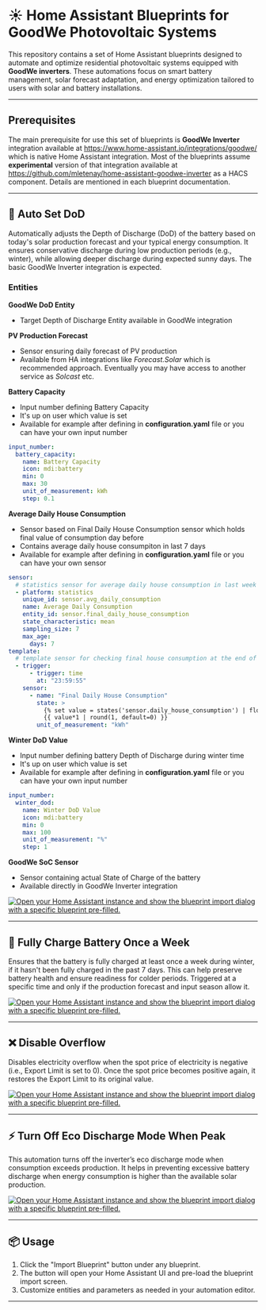 # ☀️ Home Assistant Blueprints for GoodWe Photovoltaic Systems

This repository contains a set of Home Assistant blueprints designed to automate and optimize residential photovoltaic systems equipped with **GoodWe inverters**. These automations focus on smart battery management, solar forecast adaptation, and energy optimization tailored to users with solar and battery installations.

---

## Prerequisites

The main prerequisite for use this set of blueprints is **GoodWe Inverter** integration available at https://www.home-assistant.io/integrations/goodwe/ which is native Home Assistant integration. Most of the blueprints assume **experimental** version of that integration available at https://github.com/mletenay/home-assistant-goodwe-inverter as a HACS component. Details are mentioned in each blueprint documentation.

---

## 🔋 Auto Set DoD

Automatically adjusts the Depth of Discharge (DoD) of the battery based on today's solar production forecast and your typical energy consumption. It ensures conservative discharge during low production periods (e.g., winter), while allowing deeper discharge during expected sunny days. The basic GoodWe Inverter integration is expected.

### Entities
**GoodWe DoD Entity**
- Target Depth of Discharge Entity available in GoodWe integration

**PV Production Forecast**
- Sensor ensuring daily forecast of PV production
- Available from HA integrations like *Forecast.Solar* which is recommended approach. Eventually you may have access to another service as *Solcast* etc.

**Battery Capacity**
- Input number defining Battery Capacity
- It's up on user which value is set
- Available for example after defining in **configuration.yaml** file or you can have your own input number

```YAML
input_number:
  battery_capacity:
    name: Battery Capacity
    icon: mdi:battery
    min: 0
    max: 30
    unit_of_measurement: kWh
    step: 0.1
```

**Average Daily House Consumption**
- Sensor based on Final Daily House Consumption sensor which holds final value of consumption day before
- Contains average daily house consumpiton in last 7 days
- Available for example after defining in **configuration.yaml** file or you can have your own sensor

```YAML
sensor:
  # statistics sensor for average daily house consumption in last week
  - platform: statistics
    unique_id: sensor.avg_daily_consumption
    name: Average Daily Consumption
    entity_id: sensor.final_daily_house_consumption
    state_characteristic: mean
    sampling_size: 7
    max_age:
      days: 7
template:
  # template sensor for checking final house consumption at the end of the day
  - trigger:
      - trigger: time
        at: "23:59:55"
    sensor:
      - name: "Final Daily House Consumption"
        state: >
          {% set value = states('sensor.daily_house_consumption') | float(default=0) %}
          {{ value*1 | round(1, default=0) }}
        unit_of_measurement: "kWh"
```

**Winter DoD Value**
- Input number defining battery Depth of Discharge during winter time
- It's up on user which value is set
- Available for example after defining in **configuration.yaml** file or you can have your own input number

```YAML
input_number:
  winter_dod:
    name: Winter DoD Value
    icon: mdi:battery
    min: 0
    max: 100
    unit_of_measurement: "%"
    step: 1
```

**GoodWe SoC Sensor**
- Sensor containing actual State of Charge of the battery
- Available directly in GoodWe Inverter integration

[![Open your Home Assistant instance and show the blueprint import dialog with a specific blueprint pre-filled.](https://my.home-assistant.io/badges/blueprint_import.svg)](https://my.home-assistant.io/redirect/blueprint_import/?blueprint_url=https%3A%2F%2Fgithub.com%2Fjan-trnka%2Fhome-assistant-pv-system%2Fblob%2Fmain%2Fauto_set_dod.yaml)

---

## 🔁 Fully Charge Battery Once a Week

Ensures that the battery is fully charged at least once a week during winter, if it hasn't been fully charged in the past 7 days. This can help preserve battery health and ensure readiness for colder periods. Triggered at a specific time and only if the production forecast and input season allow it.

[![Open your Home Assistant instance and show the blueprint import dialog with a specific blueprint pre-filled.](https://my.home-assistant.io/badges/blueprint_import.svg)](https://my.home-assistant.io/redirect/blueprint_import/?blueprint_url=https%3A%2F%2Fgithub.com%2Fjan-trnka%2Fhome-assistant-pv-system%2Fblob%2Fmain%2Fbattery_fully_charge.yaml)

---

## ❌ Disable Overflow

Disables electricity overflow when the spot price of electricity is negative (i.e., Export Limit is set to 0). Once the spot price becomes positive again, it restores the Export Limit to its original value.

[![Open your Home Assistant instance and show the blueprint import dialog with a specific blueprint pre-filled.](https://my.home-assistant.io/badges/blueprint_import.svg)](https://my.home-assistant.io/redirect/blueprint_import/?blueprint_url=https%3A%2F%2Fgithub.com%2Fjan-trnka%2Fhome-assistant-pv-system%2Fblob%2Fmain%2Fdisable_overflow.yaml)

---

## ⚡ Turn Off Eco Discharge Mode When Peak

This automation turns off the inverter’s eco discharge mode when consumption exceeds production. It helps in preventing excessive battery discharge when energy consumption is higher than the available solar production.

[![Open your Home Assistant instance and show the blueprint import dialog with a specific blueprint pre-filled.](https://my.home-assistant.io/badges/blueprint_import.svg)](https://my.home-assistant.io/redirect/blueprint_import/?blueprint_url=https%3A%2F%2Fgithub.com%2Fjan-trnka%2Fhome-assistant-pv-system%2Fblob%2Fmain%2Fturn_off_eco_discharge_when_peak.yaml)

---

## 📦 Usage

1. Click the "Import Blueprint" button under any blueprint.
2. The button will open your Home Assistant UI and pre-load the blueprint import screen.
3. Customize entities and parameters as needed in your automation editor.

---
